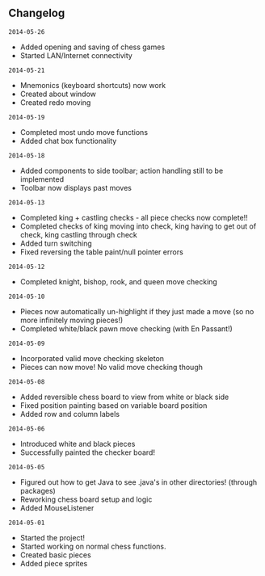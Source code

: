 Changelog
--------------
`2014-05-26`
- Added opening and saving of chess games
- Started LAN/Internet connectivity

`2014-05-21`
- Mnemonics (keyboard shortcuts) now work
- Created about window
- Created redo moving

`2014-05-19`
- Completed most undo move functions
- Added chat box functionality

`2014-05-18`
- Added components to side toolbar; action handling still to be implemented
- Toolbar now displays past moves


`2014-05-13`
- Completed king + castling checks - all piece checks now complete!!
- Completed checks of king moving into check, king having to get out of check, king castling through check
- Added turn switching
- Fixed reversing the table paint/null pointer errors

`2014-05-12`
- Completed knight, bishop, rook, and queen move checking

`2014-05-10`
- Pieces now automatically un-highlight if they just made a move (so no more infinitely moving pieces!)
- Completed white/black pawn move checking (with En Passant!)

`2014-05-09`
- Incorporated valid move checking skeleton
- Pieces can now move! No valid move checking though

`2014-05-08`
- Added reversible chess board to view from white or black side
- Fixed position painting based on variable board position
- Added row and column labels

`2014-05-06`
- Introduced white and black pieces
- Successfully painted the checker board!

`2014-05-05`
- Figured out how to get Java to see .java's in other directories! (through packages)
- Reworking chess board setup and logic
- Added MouseListener

`2014-05-01`
- Started the project!
- Started working on normal chess functions.
- Created basic pieces
- Added piece sprites